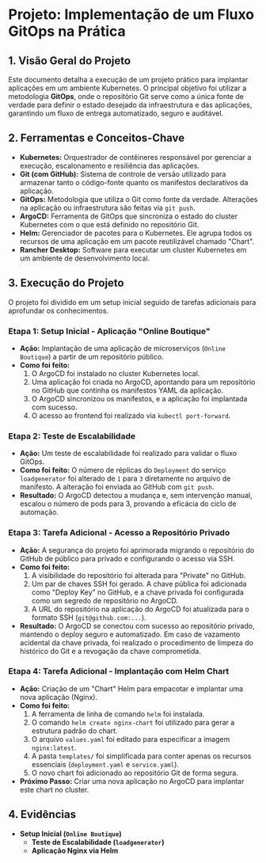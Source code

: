 # Projeto: Implementação de um Fluxo GitOps na Prática

## 1. Visão Geral do Projeto

Este documento detalha a execução de um projeto prático para implantar aplicações em um ambiente Kubernetes. O principal objetivo foi utilizar a metodologia **GitOps**, onde o repositório Git serve como a única fonte de verdade para definir o estado desejado da infraestrutura e das aplicações, garantindo um fluxo de entrega automatizado, seguro e auditável.

## 2. Ferramentas e Conceitos-Chave

* **Kubernetes:** Orquestrador de contêineres responsável por gerenciar a execução, escalonamento e resiliência das aplicações.
* **Git (com GitHub):** Sistema de controle de versão utilizado para armazenar tanto o código-fonte quanto os manifestos declarativos da aplicação.
* **GitOps:** Metodologia que utiliza o Git como fonte da verdade. Alterações na aplicação ou infraestrutura são feitas via `git push`.
* **ArgoCD:** Ferramenta de GitOps que sincroniza o estado do cluster Kubernetes com o que está definido no repositório Git.
* **Helm:** Gerenciador de pacotes para o Kubernetes. Ele agrupa todos os recursos de uma aplicação em um pacote reutilizável chamado "Chart".
* **Rancher Desktop:** Software para executar um cluster Kubernetes em um ambiente de desenvolvimento local.

## 3. Execução do Projeto

O projeto foi dividido em um setup inicial seguido de tarefas adicionais para aprofundar os conhecimentos.

### Etapa 1: Setup Inicial - Aplicação "Online Boutique"

* **Ação:** Implantação de uma aplicação de microserviços (`Online Boutique`) a partir de um repositório público.
* **Como foi feito:**
    1.  O ArgoCD foi instalado no cluster Kubernetes local.
    2.  Uma aplicação foi criada no ArgoCD, apontando para um repositório no GitHub que continha os manifestos YAML da aplicação.
    3.  O ArgoCD sincronizou os manifestos, e a aplicação foi implantada com sucesso.
    4.  O acesso ao frontend foi realizado via `kubectl port-forward`.

### Etapa 2: Teste de Escalabilidade

* **Ação:** Um teste de escalabilidade foi realizado para validar o fluxo GitOps.
* **Como foi feito:** O número de réplicas do `Deployment` do serviço `loadgenerator` foi alterado de `1` para `3` diretamente no arquivo de manifesto. A alteração foi enviada ao GitHub com `git push`.
* **Resultado:** O ArgoCD detectou a mudança e, sem intervenção manual, escalou o número de pods para 3, provando a eficácia do ciclo de automação.

### Etapa 3: Tarefa Adicional - Acesso a Repositório Privado

* **Ação:** A segurança do projeto foi aprimorada migrando o repositório do GitHub de público para privado e configurando o acesso via SSH.
* **Como foi feito:**
    1.  A visibilidade do repositório foi alterada para "Private" no GitHub.
    2.  Um par de chaves SSH foi gerado. A chave pública foi adicionada como "Deploy Key" no GitHub, e a chave privada foi configurada como um segredo de repositório no ArgoCD.
    3.  A URL do repositório na aplicação do ArgoCD foi atualizada para o formato SSH (`git@github.com:...`).
* **Resultado:** O ArgoCD se conectou com sucesso ao repositório privado, mantendo o deploy seguro e automatizado. Em caso de vazamento acidental da chave privada, foi realizado o procedimento de limpeza do histórico do Git e a revogação da chave comprometida.

### Etapa 4: Tarefa Adicional - Implantação com Helm Chart

* **Ação:** Criação de um "Chart" Helm para empacotar e implantar uma nova aplicação (Nginx).
* **Como foi feito:**
    1.  A ferramenta de linha de comando `helm` foi instalada.
    2.  O comando `helm create nginx-chart` foi utilizado para gerar a estrutura padrão do chart.
    3.  O arquivo `values.yaml` foi editado para especificar a imagem `nginx:latest`.
    4.  A pasta `templates/` foi simplificada para conter apenas os recursos essenciais (`deployment.yaml` e `service.yaml`).
    5.  O novo chart foi adicionado ao repositório Git de forma segura.
* **Próximo Passo:** Criar uma nova aplicação no ArgoCD para implantar este chart no cluster.

## 4. Evidências

* **Setup Inicial (`Online Boutique`)**
    * **Teste de Escalabilidade (`loadgenerator`)**
    * **Aplicação Nginx via Helm**
    ```
